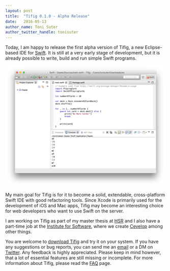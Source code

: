 ```yaml
---
layout: post
title:  "Tifig 0.1.0 - Alpha Release"
date:   2016-05-13
author_name: Toni Suter
author_twitter_handle: tonisuter
---
```

Today, I am happy to release the first alpha version of Tifig, a new Eclipse-based IDE for [Swift](https://swift.org/).
It is still at a very early stage of development, but it is already possible to write, build and run
simple Swift programs.

![Tifig](/images/tifig-screenshot-pm-example.png "Tifig Screenshot")

My main goal for Tifig is for it to become a solid, extendable, cross-platform Swift IDE with good
refactoring tools. Since Xcode is primarily used for the development of iOS and Mac apps, Tifig may
become an interesting choice for web developers who want to use Swift on the server.

I am working on Tifig as part of my master thesis at [HSR](http://www.hsr.ch) and I also have a part-time job
at the [Institute for Software](http://ifs.hsr.ch/), where we create [Cevelop](https://www.cevelop.com) among other things.

You are welcome to <a href="/download/">download Tifig</a> and try it on your system. If you have any suggestions
or bug reports, you can send me an <a href="mailto:tonisuter@me.com">email</a> or a DM on <a href="https://twitter.com/tonisuter">Twitter</a>.
Any feedback is highly appreciated. Please keep in mind however, that a lot of essential features are still missing or incomplete.
For more information about Tifig, please read the <a href="/faq/">FAQ</a> page.

